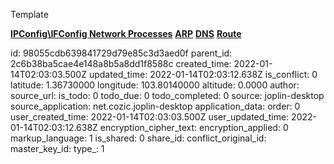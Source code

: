 Template

**<ins>IPConfig\\IFConfig
</ins>**
**<ins>Network Processes</ins>**
**<ins>ARP</ins>**
**<ins>DNS</ins>**
**<ins>Route</ins>**

id: 98055cdb639841729d79e85c3d3aed0f
parent_id: 2c6b38ba5cae4e148a8b5a8dd1f8588c
created_time: 2022-01-14T02:03:03.500Z
updated_time: 2022-01-14T02:03:12.638Z
is_conflict: 0
latitude: 1.36730000
longitude: 103.80140000
altitude: 0.0000
author: 
source_url: 
is_todo: 0
todo_due: 0
todo_completed: 0
source: joplin-desktop
source_application: net.cozic.joplin-desktop
application_data: 
order: 0
user_created_time: 2022-01-14T02:03:03.500Z
user_updated_time: 2022-01-14T02:03:12.638Z
encryption_cipher_text: 
encryption_applied: 0
markup_language: 1
is_shared: 0
share_id: 
conflict_original_id: 
master_key_id: 
type_: 1